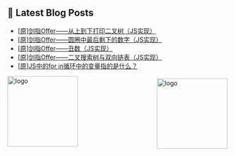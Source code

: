 ## 📕 Latest Blog Posts

<!-- BLOG-POST-LIST:START -->
- [[原]剑指Offer——从上到下打印二叉树（JS实现）](https://blog.csdn.net/sinat_41696687/article/details/115510766)
- [[原]剑指Offer——圆圈中最后剩下的数字（JS实现）](https://blog.csdn.net/sinat_41696687/article/details/115493602)
- [[原]剑指Offer——丑数（JS实现）](https://blog.csdn.net/sinat_41696687/article/details/115455493)
- [[原]剑指Offer——二叉搜索树与双向链表（JS实现）](https://blog.csdn.net/sinat_41696687/article/details/115440605)
- [[原]JS中的for in循环中的变量指的是什么？](https://blog.csdn.net/sinat_41696687/article/details/115439173)
<!-- BLOG-POST-LIST:END -->
<img src="https://github-readme-stats.vercel.app/api?username=qq1120637483&show_icons=true" alt="logo" height="160" align="right" style="margin: 5px; margin-bottom: 20px;" />

<img src="https://github-profile-trophy.vercel.app/?username=qq1120637483&theme=flat&column=7" alt="logo" height="160" align="center" style="margin: auto; margin-bottom: 20px;" />


<!--
**qq1120637483/qq1120637483** is a ✨ _special_ ✨ repository because its `README.md` (this file) appears on your GitHub profile.

Here are some ideas to get you started:

- 🔭 I’m currently working on ...
- 🌱 I’m currently learning ...
- 👯 I’m looking to collaborate on ...
- 🤔 I’m looking for help with ...
- 💬 Ask me about ...
- 📫 How to reach me: ...
- 😄 Pronouns: ...
- ⚡ Fun fact: ...
-->
